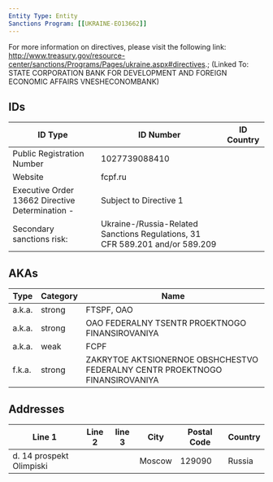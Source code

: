 ```yaml
---
Entity Type: Entity
Sanctions Program: [[UKRAINE-EO13662]]
---
```

For more information on directives, please visit the following link: http://www.treasury.gov/resource-center/sanctions/Programs/Pages/ukraine.aspx#directives.; (Linked To: STATE CORPORATION BANK FOR DEVELOPMENT AND FOREIGN ECONOMIC AFFAIRS VNESHECONOMBANK)

## IDs
| ID Type | ID Number | ID Country |
|---------|-----------|------------|
| Public Registration Number | 1027739088410 |  |
| Website | fcpf.ru |  |
| Executive Order 13662 Directive Determination - | Subject to Directive 1 |  |
| Secondary sanctions risk: | Ukraine-/Russia-Related Sanctions Regulations, 31 CFR 589.201 and/or 589.209 |  |


## AKAs
| Type | Category | Name      | 
|------|----------|-----------|
| a.k.a. | strong | FTSPF, OAO |
| a.k.a. | strong | OAO FEDERALNY TSENTR PROEKTNOGO FINANSIROVANIYA |
| a.k.a. | weak | FCPF |
| f.k.a. | strong | ZAKRYTOE AKTSIONERNOE OBSHCHESTVO FEDERALNY CENTR PROEKTNOGO FINANSIROVANIYA |


## Addresses
| Line 1 | Line 2 | line 3 | City | Postal Code| Country | 
|--------|--------|--------|------|------------|---------|
| d. 14 prospekt Olimpiski |  |  | Moscow | 129090 | Russia |

